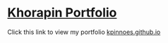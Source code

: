 # [Khorapin Portfolio](https://kpinnoes.github.io)  
Click this link to view my portfolio [kpinnoes.github.io](https://kpinnoes.github.io)

